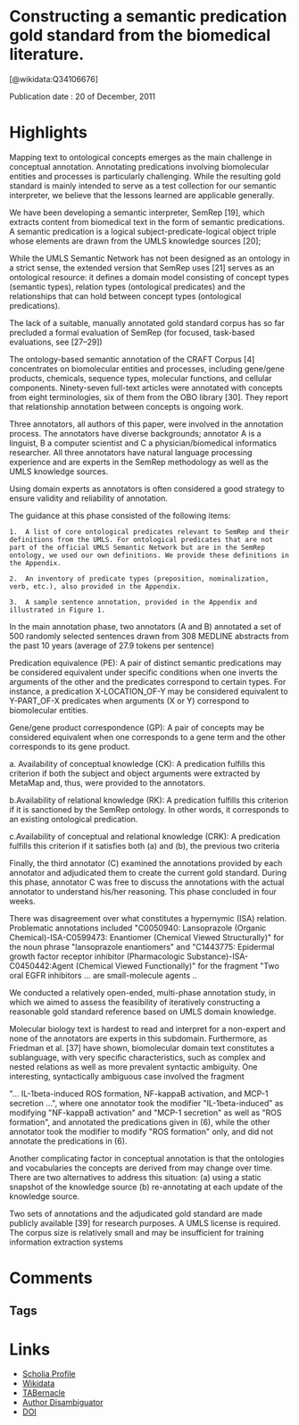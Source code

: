 
Constructing a semantic predication gold standard from the biomedical literature.
=================================================================================
  
  [@wikidata:Q34106676]  
  
Publication date : 20 of December, 2011  

# Highlights



Mapping text to ontological concepts emerges as the main challenge in conceptual annotation. Annotating predications involving biomolecular entities and processes is particularly challenging. While the resulting gold standard is mainly intended to serve as a test collection for our semantic interpreter, we believe that the lessons learned are applicable generally.

We have been developing a semantic interpreter, SemRep [19], which extracts content from biomedical text in the form of semantic predications. A semantic predication is a logical subject-predicate-logical object triple whose elements are drawn from the UMLS knowledge sources [20];

While the UMLS Semantic Network has not been designed as an ontology in a strict sense, the extended version that SemRep uses [21] serves as an ontological resource: it defines a domain model consisting of concept types (semantic types), relation types (ontological predicates) and the relationships that can hold between concept types (ontological predications).

The lack of a suitable, manually annotated gold standard corpus has so far precluded a formal evaluation of SemRep (for focused, task-based evaluations, see [27–29])

The ontology-based semantic annotation of the CRAFT Corpus [4] concentrates on biomolecular entities and processes, including gene/gene products, chemicals, sequence types, molecular functions, and cellular components. Ninety-seven full-text articles were annotated with concepts from eight terminologies, six of them from the OBO library [30]. They report that relationship annotation between concepts is ongoing work.

Three annotators, all authors of this paper, were involved in the annotation process. The annotators have diverse backgrounds; annotator A is a linguist, B a computer scientist and C a physician/biomedical informatics researcher. All three annotators have natural language processing experience and are experts in the SemRep methodology as well as the UMLS knowledge sources.

Using domain experts as annotators is often considered a good strategy to ensure validity and reliability of annotation.

The guidance at this phase consisted of the following items:

    1.  A list of core ontological predicates relevant to SemRep and their definitions from the UMLS. For ontological predicates that are not part of the official UMLS Semantic Network but are in the SemRep ontology, we used our own definitions. We provide these definitions in the Appendix.
    
    2.  An inventory of predicate types (preposition, nominalization, verb, etc.), also provided in the Appendix.
    
    3.  A sample sentence annotation, provided in the Appendix and illustrated in Figure 1.


In the main annotation phase, two annotators (A and B) annotated a set of 500 randomly selected sentences drawn from 308 MEDLINE abstracts from the past 10 years (average of 27.9 tokens per sentence)

Predication equivalence (PE): A pair of distinct semantic predications may be considered equivalent under specific conditions when one inverts the arguments of the other and the predicates correspond to certain types. For instance, a predication X-LOCATION_OF-Y may be considered equivalent to Y-PART_OF-X predicates when arguments (X or Y) correspond to biomolecular entities.

Gene/gene product correspondence (GP): A pair of concepts may be considered equivalent when one corresponds to a gene term and the other corresponds to its gene product.

<!-- Doesn't work exactly like this for Wikidata, though.  -->

a. Availability of conceptual knowledge (CK): A predication fulfills this criterion if both the subject and object arguments were extracted by MetaMap and, thus, were provided to the annotators.

b.Availability of relational knowledge (RK): A predication fulfills this criterion if it is sanctioned by the SemRep ontology. In other words, it corresponds to an existing ontological predication.

c.Availability of conceptual and relational knowledge (CRK): A predication fulfills this criterion if it satisfies both (a) and (b), the previous two criteria


Finally, the third annotator (C) examined the annotations provided by each annotator and adjudicated them to create the current gold standard. During this phase, annotator C was free to discuss the annotations with the actual annotator to understand his/her reasoning. This phase concluded in four weeks.

There was disagreement over what constitutes a hypernymic (ISA) relation. Problematic annotations included "C0050940: Lansoprazole (Organic Chemical)-ISA-C0599473: Enantiomer (Chemical Viewed Structurally)" for the noun phrase "lansoprazole enantiomers" and "C1443775: Epidermal growth factor receptor inhibitor (Pharmacologic Substance)-ISA-C0450442:Agent (Chemical Viewed Functionally)" for the fragment "Two oral EGFR inhibitors ... are small-molecule agents ..

We conducted a relatively open-ended, multi-phase annotation study, in which we aimed to assess the feasibility of iteratively constructing a reasonable gold standard reference based on UMLS domain knowledge.

Molecular biology text is hardest to read and interpret for a non-expert and none of the annotators are experts in this subdomain. Furthermore, as Friedman et al. [37] have shown, biomolecular domain text constitutes a sublanguage, with very specific characteristics, such as complex and nested relations as well as more prevalent syntactic ambiguity. One interesting, syntactically ambiguous case involved the fragment 

"... IL-1beta-induced ROS formation, NF-kappaB activation, and MCP-1 secretion ...", where one annotator took the modifier "IL-1beta-induced" as modifying "NF-kappaB activation" and "MCP-1 secretion" as well as "ROS formation", and annotated the predications given in (6), while the other annotator took the modifier to modify "ROS formation" only, and did not annotate the predications in (6).


Another complicating factor in conceptual annotation is that the ontologies and vocabularies the concepts are derived from may change over time. There are two alternatives to address this situation: (a) using a static snapshot of the knowledge source (b) re-annotating at each update of the knowledge source.

Two sets of annotations and the adjudicated gold standard are made publicly available [39] for research purposes. 
A UMLS license is required. The corpus size is relatively small and may be insufficient for training information extraction systems



# Comments

## Tags

# Links
  
 * [Scholia Profile](https://scholia.toolforge.org/work/Q34106676)  
 * [Wikidata](https://www.wikidata.org/wiki/Q34106676)  
 * [TABernacle](https://tabernacle.toolforge.org/?#/tab/manual/Q34106676/P921%3BP4510)  
 * [Author Disambiguator](https://author-disambiguator.toolforge.org/work_item_oauth.php?id=Q34106676&batch_id=&match=1&author_list_id=&doit=Get+author+links+for+work)  
 * [DOI](https://doi.org/10.1186/1471-2105-12-486)  
